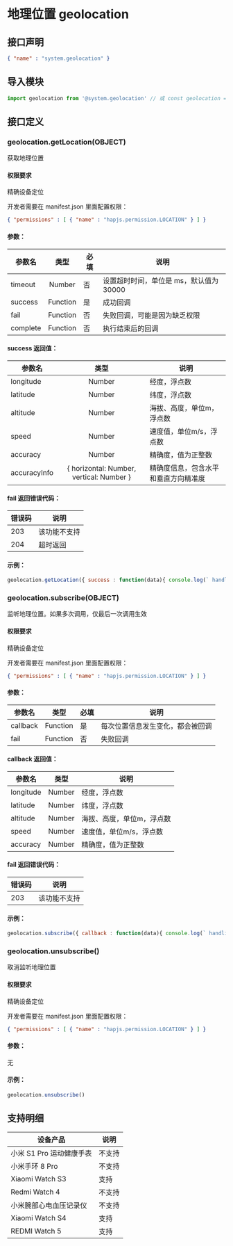 <!-- 源地址: https://iot.mi.com/vela/quickapp/zh/features/system/geolocation.html -->

# 地理位置 geolocation

## 接口声明
```json
{ "name" : "system.geolocation" }
```

## 导入模块
```javascript
import geolocation from '@system.geolocation' // 或 const geolocation = require('@system.geolocation')
```

## 接口定义

### geolocation.getLocation(OBJECT)

获取地理位置

#### 权限要求

精确设备定位

开发者需要在 manifest.json 里面配置权限：
```json
{ "permissions" : [ { "name" : "hapjs.permission.LOCATION" } ] }
```

#### 参数：

参数名 | 类型 | 必填 | 说明  
---|:---:|---|---  
timeout | Number | 否 | 设置超时时间，单位是 ms，默认值为 30000  
success | Function | 是 | 成功回调  
fail | Function | 否 | 失败回调，可能是因为缺乏权限  
complete | Function | 否 | 执行结束后的回调  
  
#### success 返回值：

参数名 | 类型 | 说明  
---|:---:|---  
longitude | Number | 经度，浮点数  
latitude | Number | 纬度，浮点数  
altitude | Number | 海拔、高度，单位m，浮点数  
speed | Number | 速度值，单位m/s，浮点数  
accuracy | Number | 精确度，值为正整数  
accuracyInfo | { horizontal: Number, vertical: Number } | 精确度信息，包含水平和垂直方向精准度  
  
#### fail 返回错误代码：

错误码 | 说明  
---|---  
203 | 该功能不支持  
204 | 超时返回  
  
#### 示例：
```javascript
geolocation.getLocation({ success : function(data){ console.log(` handling success: longitude = ${ data.longitude } , latitude = ${ data.latitude } , speed = ${ data.speed } , altitude = ${ data.altitude } `)} , fail : function(data , code){ console.log(` handling fail, code = ${ code } , errorMsg= ${ data } `)} })
```

### geolocation.subscribe(OBJECT)

监听地理位置。如果多次调用，仅最后一次调用生效

#### 权限要求

精确设备定位

开发者需要在 manifest.json 里面配置权限：
```json
{ "permissions" : [ { "name" : "hapjs.permission.LOCATION" } ] }
```

#### 参数：

参数名 | 类型 | 必填 | 说明  
---|:---:|---|---  
callback | Function | 是 | 每次位置信息发生变化，都会被回调  
fail | Function | 否 | 失败回调  
  
#### callback 返回值：

参数名 | 类型 | 说明  
---|:---:|---  
longitude | Number | 经度，浮点数  
latitude | Number | 纬度，浮点数  
altitude | Number | 海拔、高度，单位m，浮点数  
speed | Number | 速度值，单位m/s，浮点数  
accuracy | Number | 精确度，值为正整数  
  
#### fail 返回错误代码：

错误码 | 说明  
---|---  
203 | 该功能不支持  
  
#### 示例：
```javascript
geolocation.subscribe({ callback : function(data){ console.log(` handling success: longitude = ${ data.longitude } , latitude = ${ data.latitude } , speed = ${ data.speed } , altitude = ${ data.altitude } `)} , fail : function(data , code){ console.log(` handling fail, code = ${ code } , errorMsg= ${ data } `)} })
```

### geolocation.unsubscribe()

取消监听地理位置

#### 权限要求

精确设备定位

开发者需要在 manifest.json 里面配置权限：
```json
{ "permissions" : [ { "name" : "hapjs.permission.LOCATION" } ] }
```

#### 参数：

无

#### 示例：
```javascript
geolocation.unsubscribe()
```

## 支持明细

设备产品 | 说明  
---|---  
小米 S1 Pro 运动健康手表 | 不支持  
小米手环 8 Pro | 不支持  
Xiaomi Watch S3 | 支持  
Redmi Watch 4 | 不支持  
小米腕部心电血压记录仪 | 不支持  
Xiaomi Watch S4 | 支持  
REDMI Watch 5 | 支持
